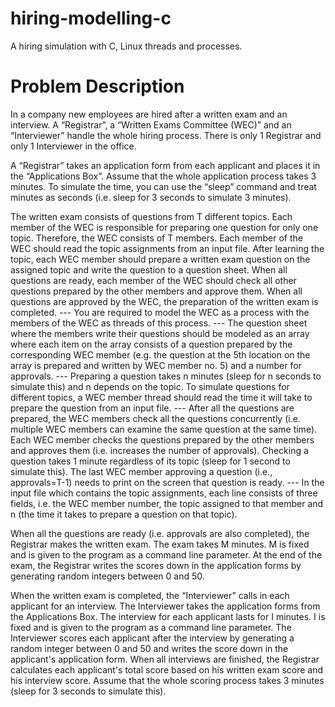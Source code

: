 # hiring-modelling-c
A hiring simulation with C, Linux threads and processes.

# Problem Description

In a company new employees are hired after a written exam and an interview. A “Registrar”, a “Written Exams Committee (WEC)” and an “Interviewer” handle the whole hiring process. There is only 1 Registrar and only 1 Interviewer in the office.

A “Registrar” takes an application form from each applicant and places it in the “Applications Box”. Assume that the whole application process takes 3 minutes. To simulate the time, you can use the “sleep” command and treat minutes as seconds (i.e. sleep for 3 seconds to simulate 3 minutes).

The written exam consists of questions from T different topics. Each member of the WEC is responsible for preparing one question for only one topic. Therefore, the WEC consists of T members. Each member of the WEC should read the topic assignments from an input file. After learning the topic, each WEC member should prepare a written exam question on the
assigned topic and write the question to a question sheet. When all questions are ready, each
member of the WEC should check all other questions prepared by the other members and approve
them. When all questions are approved by the WEC, the preparation of the written exam
is completed.
--- You are required to model the WEC as a process with the members of the WEC as
threads of this process.
--- The question sheet where the members write their questions should be modeled as an
array where each item on the array consists of a question prepared by the corresponding
WEC member (e.g. the question at the 5th location on the array is prepared and
written by WEC member no. 5) and a number for approvals.
--- Preparing a question takes n minutes (sleep for n seconds to simulate this) and n depends
on the topic. To simulate questions for different topics, a WEC member thread
should read the time it will take to prepare the question from an input file.
--- After all the questions are prepared, the WEC members check all the questions concurrently
(i.e. multiple WEC members can examine the same question at the same
time). Each WEC member checks the questions prepared by the other members and
approves them (i.e. increases the number of approvals). Checking a question takes 1
minute regardless of its topic (sleep for 1 second to simulate this). The last WEC
member approving a question (i.e., approvals=T-1) needs to print on the screen that
question is ready.
--- In the input file which contains the topic assignments, each line consists of three
fields, i.e. the WEC member number, the topic assigned to that member and n (the
time it takes to prepare a question on that topic).

When all the questions are ready (i.e. approvals are also completed), the Registrar makes the
written exam. The exam takes M minutes. M is fixed and is given to the program as a command
line parameter. At the end of the exam, the Registrar writes the scores down in the application
forms by generating random integers between 0 and 50. 

When the written exam is completed, the “Interviewer” calls in each applicant for an interview. The Interviewer takes the application forms from the Applications Box. The interview for each applicant lasts for I minutes. I is fixed and is given to the program as a command line parameter. The Interviewer scores each applicant after the interview by generating a random integer between 0 and 50 and writes the score down in the applicant's application form.
When all interviews are finished, the Registrar calculates each applicant's total score based on his written exam score and his interview score. Assume that the whole scoring process takes 3 minutes (sleep for 3 seconds to simulate this).
